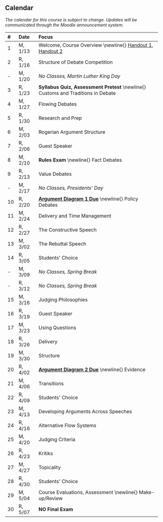 [ho-sp]:  /course/debate-practicum/COMM-120-100-SP20-KM.pdf  "Handout - Syllabus"
[ho-sa]:  /course/debate-practicum/COMM-220-100-SP20-KM.pdf  "Handout - Syllabus"

Calendar
--------

*The calendar for this course is subject to change.*
*Updates will be communicated through the Moodle announcement system.*


| #  | Date     | Focus                                                                                                                                                                                      |
|:--|:-----------|:------------------------------------------------|
| 1  | M,  1/13 |                                            Welcome, Course Overview                        \newline{}                        [Handout 1][ho-sp], [Handout 2][ho-sa]                                 |
| 2  | R,  1/16 |                                            Structure of Debate Competition                                                                                                                  |
| -  | M,  1/20 |                                            *No Classes, Martin Luther King Day*                                                                                                             |
| 3  | R,  1/23 | **Syllabus Quiz, Assessment Pretest** \newline{} Customs and Traditions in Debate                                                                                                                 |
| 4  | M,  1/27 |                                            Flowing Debates                                                                                                                                  |
| 5  | R,  1/30 |                                            Research and Prep                                                                                                                                |
| 6  | M,  2/03 |                                            Rogerian Argument Structure                                                                                                                      |
| 7  | R,  2/06 | <!-- drill 6&7 -->                         Guest Speaker                                                                                                                                    |
| 8  | M,  2/10 | **Rules Exam**                        \newline{} Fact Debates                                                                                                                                     |
| 9  | R,  2/13 |                                            Value Debates                                                                                                                                    |
| -  | M,  2/17 |                                            *No Classes, Presidents' Day*                                                                                                                    |
| 10 | R,  2/20 | **[Argument Diagram 1 Due][Diagram]** \newline{} Policy Debates                                                                                                                                   |
| 11 | M,  2/24 |                                            Delivery and Time Management                                                                                                                     |
| 12 | R,  2/27 |                                            The Constructive Speech                                                                                                                          |
| 13 | M,  3/02 |                                            The Rebuttal Speech                                                                                                                              |
| 14 | R,  3/05 |                                            Students' Choice                                                                                                                                 |
| -  | M,  3/09 |                                            *No Classes, Spring Break*                                                                                                                       |
| -  | R,  3/12 |                                            *No Classes, Spring Break*                                                                                                                       |
| 15 | M,  3/16 |                                            Judging Philosophies                                                                                                                             |
| 16 | R,  3/19 | <!-- drill 19-20 -->                       Guest Speaker                                                                                                                                    |
| 17 | M,  3/23 |                                            Using Questions                                                                                                                                  |
| 18 | R,  3/26 |                                            Delivery                                                                                                                                         |
| 19 | M,  3/30 |                                            Structure                                                                                                                                        |
| 20 | R,  4/02 | **[Argument Diagram 2 Due][Diagram]** \newline{} Evidence                                        <!-- [Lesson Plan][TODO]-->                                                                      |
| 21 | M,  4/06 |                                            Transitions                                                                                                                                      |
| 22 | R,  4/09 |                                            Students' Choice                                                                                                                                 |
| 23 | M,  4/13 |                                            Developing Arguments Across Speeches                                                                                                             |
| 24 | R,  4/16 |                                            Alternative Flow Systems                                                                                                                         |
| 25 | M,  4/20 |                                            Judging Criteria                                                                                                                                 |
| 26 | R,  4/23 |                                            Kritiks                                                                                                                                          |
| 27 | M,  4/27 |                                            Topicality                                                                                                                                       |
| 28 | R,  4/30 |                                            Students' Choice                                                                                                                                 |
| 29 | M,  5/04 | Course Evaluations, Assessment        \newline{} Make-up/Review                                  <!-- [Lesson Plan][TODO]-->                                                                      |
| 30 | R,  5/07 |                                            **NO Final Exam**                                                                                                                                |

<!-- Assignment Links -->
[Diagram]:            /course/argumentation-deabte/assignment/argument-diagram-assignment/       "Assignment description"
[debate practice]:    /course/argumentation-debate/assignment/practice-speeches-grade/           "Assignment description"
[Flow Sheets]:        /course/argumentation-debate/assignment/flow-sheet-grade/                  "Assignment description"
[Judge Sheets]:       /course/argumentation-debate/assignment/judge-sheet-grade/                 "Assignment description"
[Prep Participation]: /course/argumentation-debate/assignment/prep-participation-grade/          "Assignment description"
[Professionalism]:    /course/argumentation-debate/assignment/professionalism-grade/             "Assignment description"

<!-- handout links -->

<!-- lesson plan links -->

<!-- visual aid links-->
